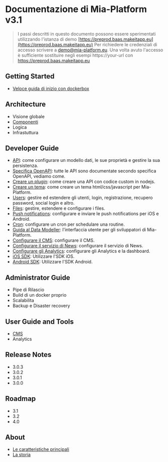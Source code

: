 # Documentazione di Mia-Platform v3.1

> I passi descritti in questo documento possono essere sperimentati utilizzando l'istanza di demo
> [https://preprod.baas.makeitapp.eu](https://preprod.baas.makeitapp.eu)
> Per richiedere le credenziali di accesso scrivere a [demo@mia-platform.eu](mailto:demo@mia-platform.eu).
> Una volta avuto l'accesso è sufficiente sostituire negli esempi https://your-url con https://preprod.baas.makeitapp.eu

## Getting Started
- [Veloce guida di inizio con dockerbox](getting_started/index.md)


## Architecture
- Visione globale
- [Componenti](architecture/arc_components.md)
- Logica
- Infrastuttura

## Developer Guide
- [API](developer_guide/api.md): come configurare un modello dati, le sue proprietà e gestire la sua persistenza.
- [Specifica OpenAPI](developer_guide/openapi.md): tutte le API sono documentate secondo specifica OpenAPI, vediamo come.
- [Creare un plugin](developer_guide/plugin.md): come creare una API con codice custom in nodejs.
- [Creare un tema](developer_guide/theme.md): come creare un tema html/css/javascript per Mia-Platform.
- [Users](developer_guide/users.md): gestire ed estendere gli utenti, login, registrazione, recupero password, social login e altro.
- [Files](developer_guide/files.md): gestire, estendere e configurare i files.
- [Push notifications](developer_guide/push_notifications.md): configurare e inviare le push notifications per iOS e Android.
- [Cron](developer_guide/cron.md): configurare un cron per schedulare una routine.
- [Guida al Data Modeller](developer_guide/data_modeller.md): l'interfaccia utente per gli sviluppatori di Mia-Platform.
- [Configurare il CMS](developer_guide/conf_cms.md): configurare il CMS.
- [Configurare il servizio di News](developer_guide/conf_news.md): configurare il servizio di News.
- [Configurare gli Analytics](developer_guide/conf_analytics.md): configurare gli Analytics e la dashboard.
- [iOS SDK](developer_guide/sdk_ios.md): Utilizzare l'SDK iOS.
- [Android SDK](developer_guide/sdk_android.md): Utilizzare l'SDK Android.

## Administrator Guide
- Pipe di Rilascio
- Build di un docker proprio
- Scalabilita
- Backup e Disaster recovery

## User Guide and Tools
- [CMS](user_guide_and_tools/cms/index.md)
- Analytics

## Release Notes
- 3.0.3
- 3.0.2
- 3.0.1
- 3.0.0

## Roadmap
- 3.1
- 3.2
- 4.0

## About
- [Le caratteristiche principali](about/index.md)
- [La storia ](about/index.md)
